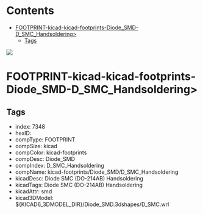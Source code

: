 



Contents
========

* [FOOTPRINT-kicad-kicad-footprints-Diode_SMD-D_SMC_Handsoldering>](#footprint-kicad-kicad-footprints-diode_smd-d_smc_handsoldering)
	* [Tags](#tags)
  
![][im]
# FOOTPRINT-kicad-kicad-footprints-Diode_SMD-D_SMC_Handsoldering>

## Tags

- index: 7348
- hexID: 
- oompType: FOOTPRINT
- oompSize: kicad
- oompColor: kicad-footprints
- oompDesc: Diode_SMD
- oompIndex: D_SMC_Handsoldering
- oompName: kicad-footprints/Diode_SMD/D_SMC_Handsoldering
- kicadDesc: Diode SMC (DO-214AB) Handsoldering
- kicadTags: Diode SMC (DO-214AB) Handsoldering
- kicadAttr: smd
- kicad3DModel: ${KICAD6_3DMODEL_DIR}/Diode_SMD.3dshapes/D_SMC.wrl



[im]: image.png
